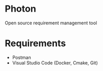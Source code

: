 # Photon
Open source requirement management tool

# Requirements
- Postman
- Visual Studio Code (Docker, Cmake, Git)
  